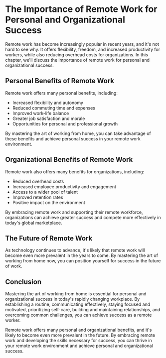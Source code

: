 The Importance of Remote Work for Personal and Organizational Success
====================================================================================================================================

Remote work has become increasingly popular in recent years, and it's not hard to see why. It offers flexibility, freedom, and increased productivity for workers, while also reducing overhead costs for organizations. In this chapter, we'll discuss the importance of remote work for personal and organizational success.

Personal Benefits of Remote Work
--------------------------------

Remote work offers many personal benefits, including:

* Increased flexibility and autonomy
* Reduced commuting time and expenses
* Improved work-life balance
* Greater job satisfaction and morale
* Opportunities for personal and professional growth

By mastering the art of working from home, you can take advantage of these benefits and achieve personal success in your remote work environment.

Organizational Benefits of Remote Work
--------------------------------------

Remote work also offers many benefits for organizations, including:

* Reduced overhead costs
* Increased employee productivity and engagement
* Access to a wider pool of talent
* Improved retention rates
* Positive impact on the environment

By embracing remote work and supporting their remote workforce, organizations can achieve greater success and compete more effectively in today's global marketplace.

The Future of Remote Work
-------------------------

As technology continues to advance, it's likely that remote work will become even more prevalent in the years to come. By mastering the art of working from home now, you can position yourself for success in the future of work.

Conclusion
----------

Mastering the art of working from home is essential for personal and organizational success in today's rapidly changing workplace. By establishing a routine, communicating effectively, staying focused and motivated, prioritizing self-care, building and maintaining relationships, and overcoming common challenges, you can achieve success as a remote worker.

Remote work offers many personal and organizational benefits, and it's likely to become even more prevalent in the future. By embracing remote work and developing the skills necessary for success, you can thrive in your remote work environment and achieve personal and organizational success.
